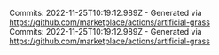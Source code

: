Commits: 2022-11-25T10:19:12.989Z - Generated via https://github.com/marketplace/actions/artificial-grass
<br>
Commits: 2022-11-25T10:19:12.989Z - Generated via https://github.com/marketplace/actions/artificial-grass
<br>
